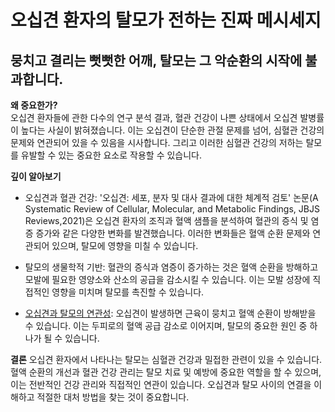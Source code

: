
# 오십견 환자의 탈모가 전하는 진짜 메시세지
## 뭉치고 결리는 뻣뻣한 어깨, 탈모는 그 악순환의 시작에 불과합니다.  
  
**왜 중요한가?**  
오십견 환자들에 관한 다수의 연구 분석 결과, 혈관 건강이 나쁜 상태에서 오십견 발병률이 높다는 사실이 밝혀졌습니다. 이는 오십견이 단순한 관절 문제를 넘어, 심혈관 건강의 문제와 연관되어 있을 수 있음을 시사합니다. 그리고 이러한 심혈관 건강의 저하는 탈모를 유발할 수 있는 중요한 요소로 작용할 수 있습니다.  
  
**깊이 알아보기**  
 - 오십견과 혈관 건강: '오십견: 세포, 분자 및 대사 결과에 대한 체계적 검토' 논문(A Systematic Review of Cellular, Molecular, and Metabolic Findings, JBJS Reviews,2021)은 오십견 환자의 조직과 혈액 샘플을 분석하여 혈관의 증식 및 염증 증가와 같은 다양한 변화를 발견했습니다. 이러한 변화들은 혈액 순환 문제와 연관되어 있으며, 탈모에 영향을 미칠 수 있습니다.  
 
 - 탈모의 생물학적 기반: 혈관의 증식과 염증이 증가하는 것은 혈액 순환을 방해하고 모발에 필요한 영양소와 산소의 공급을 감소시킬 수 있습니다. 이는 모발 성장에 직접적인 영향을 미치며 탈모를 촉진할 수 있습니다.  
 
 - [오십견과 탈모의 연관성](/m04/m0403/m040302): 오십견이 발생하면 근육이 뭉치고 혈액 순환이 방해받을 수 있습니다. 이는 두피로의 혈액 공급 감소로 이어지며, 탈모의 중요한 원인 중 하나가 될 수 있습니다.  
  
**결론**
오십견 환자에서 나타나는 탈모는 심혈관 건강과 밀접한 관련이 있을 수 있습니다. 혈액 순환의 개선과 혈관 건강 관리는 탈모 치료 및 예방에 중요한 역할을 할 수 있으며, 이는 전반적인 건강 관리와 직접적인 연관이 있습니다. 오십견과 탈모 사이의 연결을 이해하고 적절한 대처 방법을 찾는 것이 중요합니다.
<!--stackedit_data:
eyJoaXN0b3J5IjpbOTEwMDE5MTcxXX0=
-->